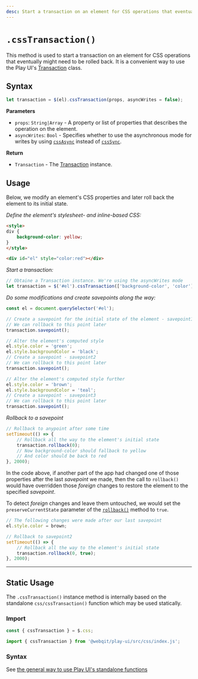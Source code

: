 ```yaml
---
desc: Start a transaction on an element for CSS operations that eventually might need to be rolled back.
---
```

# `.cssTransaction()`

This method is used to start a transaction on an element for CSS operations that eventually might need to be rolled back. It is a convenient way to use the Play UI's [Transaction](../classes/transaction) class.

## Syntax

```js
let transaction = $(el).cssTransaction(props, asyncWrites = false);
```

**Parameters**

+ `props`: `String|Array` - A property or list of properties that describes the operation on the element.
+ `asyncWrites`: `Bool` - Specifies whether to use the asynchronous mode for writes by using [`cssAsync`](../cssasync) instead of [`cssSync`](../csssync).

**Return**

+ `Transaction` - The [Transaction](../classes/transaction) instance.

## Usage

Below, we modify an element's CSS properties and later roll back the element to its initial state.

*Define the element's stylesheet- and inline-based CSS:*

```html
<style>
div {
    background-color: yellow;
}
</style>

<div id="el" style="color:red"></div>
```

*Start a transaction:*

```js
// Obtaine a Transaction instance. We're using the asyncWrites mode
let transaction = $('#el').cssTransaction(['background-color', 'color'], true);
```

*Do some modifications and create savepoints along the way:*

```js
const el = document.querySelector('#el');

// Create a savepoint for the initial state of the element - savepoint1
// We can rollback to this point later
transaction.savepoint();

// Alter the element's computed style
el.style.color = 'green';
el.style.backgroundColor = 'black';
// Create a savepoint - savepoint2
// We can rollback to this point later
transaction.savepoint();

// Alter the element's computed style further
el.style.color = 'brown';
el.style.backgroundColor = 'teal';
// Create a savepoint - savepoint3
// We can rollback to this point later
transaction.savepoint();
```

*Rollback to a savepoint*

```js
// Rollback to anypoint after some time
setTimeout(() => {
    // Rollback all the way to the element's initial state
    transaction.rollback(0);
    // Now background-color should fallback to yellow
    // And color should be back to red
}, 2000);
```

In the code above, if another part of the app had changed one of those properties after the last *savepoint* we made, then the call to `rollback()` would have overridden those *foreign* changes to restore the element to the specified *savepoint*.

To detect *foreign* changes and leave them untouched, we would set the `preserveCurrentState` parameter of the [`rollback()`](../classes/transaction/rollback) method to `true`.

```js
// The following changes were made after our last savepoint
el.style.color = brown;

// Rollback to savepoint2
setTimeout(() => {
    // Rollback all the way to the element's initial state
    transaction.rollback(0, true);
}, 2000);
```

------

## Static Usage

The `.cssTransaction()` instance method is internally based on the standalone `css/cssTransaction()` function which may be used statically.

### Import

```js
const { cssTransaction } = $.css;
```
```js
import { cssTransaction } from '@webqit/play-ui/src/css/index.js';
```

### Syntax

See [the general way to use Play UI's standalone functions](../../../quickstart#use-as-descrete-utilities)